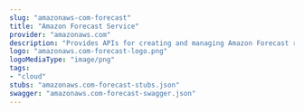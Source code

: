 ```yaml
---
slug: "amazonaws-com-forecast"
title: "Amazon Forecast Service"
provider: "amazonaws.com"
description: "Provides APIs for creating and managing Amazon Forecast resources."
logo: "amazonaws.com-forecast-logo.png"
logoMediaType: "image/png"
tags:
- "cloud"
stubs: "amazonaws.com-forecast-stubs.json"
swagger: "amazonaws.com-forecast-swagger.json"
---
```

